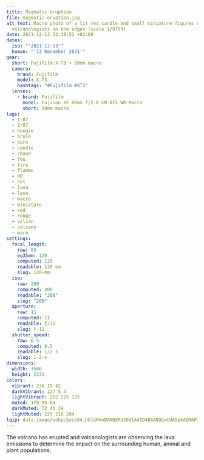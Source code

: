 ```yaml
---
title: Magmatic eruption
file: magmatic-eruption.jpg
alt_text: Macro photo of a lit red candle and small miniature figures of
  volcanologists on the edges (scale 1/87th)
date: 2021-12-13 22:39:51 +01:00
dates:
  iso: "'2021-12-13'"
  human: "'13 December 2021'"
gear:
  short: Fujifilm X-T3 + 80mm macro
  camera:
    brand: Fujifilm
    model: X-T3
    hashtags: "#Fujifilm #XT3"
  lenses:
    - brand: Fujifilm
      model: Fujinon XF 80mm f/2.8 LM OIS WR Macro
      short: 80mm macro
tags:
  - 1:87
  - 1/87
  - bougie
  - brule
  - burn
  - candle
  - chaud
  - feu
  - fire
  - flamme
  - HO
  - hot
  - lava
  - lave
  - macro
  - miniature
  - red
  - rouge
  - volcan
  - volcano
  - warm
settings:
  focal_length:
    raw: 80
    eq35mm: 120
    computed: 120
    readable: 120 mm
    slug: 120-mm
  iso:
    raw: 200
    computed: 200
    readable: "200"
    slug: "200"
  aperture:
    raw: 11
    computed: 11
    readable: ƒ/11
    slug: f-11
  shutter_speed:
    raw: 0.5
    computed: 0.5
    readable: 1/2 s
    slug: 1-2-s
dimensions:
  width: 3500
  height: 2333
colors:
  vibrant: 236 19 42
  darkVibrant: 127 5 4
  lightVibrant: 252 225 125
  muted: 179 95 84
  darkMuted: 72 46 39
  lightMuted: 229 218 204
lqip: data:image/webp;base64,UklGRkoBAABXRUJQVlA4ID4BAABQCwCdASpkAEMAP3GqzV80rDQuKvK6cpAuCWYAyl3uRd/2kcE8z6dzloKmjE1neD9ocU0udHiK2BPOBY0HJB5R3iArpbncRxSWKDjgRDaCw/wA+fRnCH936NWnmOgvSSwP1YAA/u7f+ONi4yPFSrlLvqhbtQzmfE5I9E9y6UWktdQCFRIBNbo4EdgQcqPYeo82uwR25aTb8WxU+MNS6VTfUOqScDjYs2qj3S4fHUrSQCaFjlU9cy/oOR+zmFEijMJpWmrB9RY+JkQYTzRoBo7jV0fG2kMjgkwATE6mNUk8DDEIqIWJ9CbbkQoORWYqljD7xUzvX/uKAvCJpQRaARpSh9EV9igLW7p+uAQTnLWevIrP+aJnOznHmmj4ppUSDZyXrCl41xZMIN/Dd/aMSgKHlhCm3gU96o99cPp0AAA=
---
```


The volcano has erupted and volcanologists are observing the lava emissions to determine the impact on the surrounding human, animal and plant populations.
